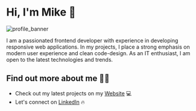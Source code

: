 # Hi, I'm Mike 👋

![profile_banner](https://github.com/mikemeyer186/mikemeyer186/assets/112903209/0dc4bf81-6e9c-4ffe-b505-c2a5f5514688)

I am a passionated frontend developer with experience in developing responsive web applications. In my projects, I place a strong emphasis on modern user experience and clean code-design. As an IT enthusiast, I am open to the latest technologies and trends.


## Find out more about me 👨‍💻
- Check out my latest projects on my <a href="https://mike-meyer.dev/">Website</a> 💻
- Let's connect on <a href="https://www.linkedin.com/in/mike-meyer-dev/">LinkedIn</a> 🔥
